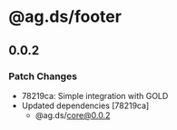 # @ag.ds/footer

## 0.0.2
### Patch Changes

- 78219ca: Simple integration with GOLD
- Updated dependencies [78219ca]
  - @ag.ds/core@0.0.2

